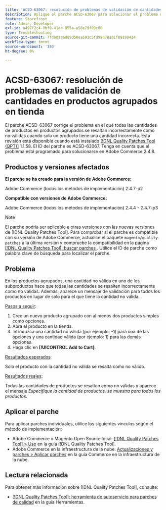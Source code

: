 ```yaml
---
title: 'ACSD-63067: resolución de problemas de validación de cantidades en productos agrupados en tienda'
description: Aplique el parche ACSD-63067 para solucionar el problema de Adobe Commerce, en el que todas las cantidades de productos de los productos agrupados se resaltan incorrectamente como no válidas cuando solo un producto tiene una cantidad incorrecta.
feature: Storefront
role: Admin, Developer
exl-id: a497f2c4-8bf0-41da-955a-a58e79f09c08
type: Troubleshooting
source-git-commit: 7fdb02a6d89d50ea593c5fd99d78101f89198424
workflow-type: tm+mt
source-wordcount: '380'
ht-degree: 0%

---
```


# ACSD-63067: resolución de problemas de validación de cantidades en productos agrupados en tienda

El parche ACSD-63067 corrige el problema en el que todas las cantidades de productos en productos agrupados se resaltan incorrectamente como no válidas cuando solo un producto tiene una cantidad incorrecta. Esta revisión está disponible cuando está instalado [[!DNL Quality Patches Tool (QPT)]](/help/tools/quality-patches-tool/quality-patches-tool-to-self-serve-quality-patches.md) 1.1.58. El ID del parche es ACSD-63067. Tenga en cuenta que el problema está programado para solucionarse en Adobe Commerce 2.4.8.

## Productos y versiones afectados

**El parche se ha creado para la versión de Adobe Commerce:**

Adobe Commerce (todos los métodos de implementación) 2.4.7-p2

**Compatible con versiones de Adobe Commerce:**

Adobe Commerce (todos los métodos de implementación) 2.4.4 - 2.4.7-p3

>[!NOTE]
>
>El parche podría ser aplicable a otras versiones con las nuevas versiones de [!DNL Quality Patches Tool]. Para comprobar si el parche es compatible con su versión de Adobe Commerce, actualice el paquete `magento/quality-patches` a la última versión y compruebe la compatibilidad en la página [[!DNL Quality Patches Tool]: buscar parches ](https://experienceleague.adobe.com/tools/commerce-quality-patches/index.html?lang=es). Utilice el ID de parche como palabra clave de búsqueda para localizar el parche.

## Problema

En los productos agrupados, una cantidad no válida en uno de los subproductos hace que todas las cantidades se resalten incorrectamente como no válidas. Además, aparece un mensaje de validación para todos los productos en lugar de solo para el que tiene la cantidad no válida.

<u>Pasos a seguir</u>:

1. Cree un nuevo producto agrupado con al menos dos productos simples como opciones.
1. Abra el producto en la tienda.
1. Introduzca una cantidad no válida (por ejemplo: -1) para una de las opciones y una cantidad válida (por ejemplo: 1) para las demás opciones.
1. Haga clic en **[!UICONTROL Add to Cart]**.

<u>Resultados esperados</u>:

Solo el producto con la cantidad no válida se resalta como no válido.

<u>Resultados reales</u>:

Todas las cantidades de productos se resaltan como no válidas y aparece el mensaje *Especifique la cantidad de productos. se muestra para todos los productos*.


## Aplicar el parche

Para aplicar parches individuales, utilice los siguientes vínculos según el método de implementación:

* Adobe Commerce o Magento Open Source local: [[!DNL Quality Patches Tool] > Uso](/help/tools/quality-patches-tool/usage.md) en la guía [!DNL Quality Patches Tool].
* Adobe Commerce en la infraestructura de la nube: [Actualizaciones y parches > Aplicar parches](https://experienceleague.adobe.com/docs/commerce-cloud-service/user-guide/develop/upgrade/apply-patches.html?lang=es) en la guía Commerce en la infraestructura de la nube.


## Lectura relacionada

Para obtener más información sobre [!DNL Quality Patches Tool], consulte:

* [[!DNL Quality Patches Tool]: herramienta de autoservicio para parches de calidad](/help/tools/quality-patches-tool/quality-patches-tool-to-self-serve-quality-patches.md) en la guía Herramientas.
